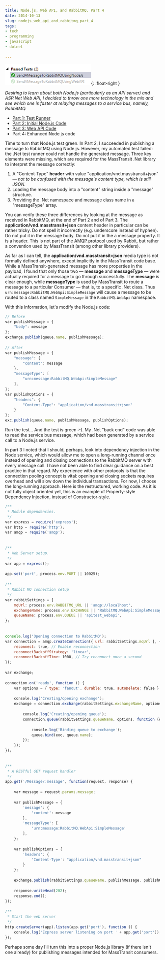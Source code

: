 ```yaml
---
title: Node.js, Web API, and RabbitMQ. Part 4
date: 2014-10-13
slug: nodejs_web_api_and_rabbitmq_part_4
tags:
- tech
- programming
- javascript
- dotnet

---
```


![a passing test](/images/nodeToRabbitGreen.png){: .float-right }

_Desiring to learn about both Node.js (particularly as an API server) and
ASP.Net Web API, I decided to throw one more technology in the mix and see which
one is faster at relaying messages to a service bus, namely, RabbitMQ._

* [Part 1: Test Runner](/archive/2014/07/29/nodejs_web_api_and_rabbitmq_part_1/)
* [Part 2: Initial Node.js Code](/archive/2014/08/03/nodejs_web_api_and_rabbitmq_part_2/)
* [Part 3: Web API Code](/archive/2014/10/11/nodejs_web_api_and_rabbitmq_part_3/)
* Part 4: Enhanced Node.js code

Time to turn that Node.js test green. In Part 2, I succeeded in publishing a
message to RabbitMQ using Node.js. However, my automated test failed: the .Net
test runner could not handle the generated message. Three key elements were
missing, which are required for the MassTransit .Net library to interpret the
message correctly:

<!-- truncate -->

1. A "Content-Type" **header** with value "application/vnd.masstransit+json"
   &mdash; _not to be confused with the message's content type, which is still
   JSON_.
1. Loading the message body into a "content" string inside a "message"
   structure.
1. Providing the .Net namespace and message class name in a "messageType" array.

You can verify these three differences by looking at the message as received in
RabbitMQ, at the end of Part 2 and of Part 3. The
**application/vnd.masstransit+json** content header in particular can be rather
tricky. Do not spell it incorrectly (e.g. underscore instead of hyphen). Do not
put it in the message body. Do not put it in the a message property. It is a
header. This is not part of the [AMQP protocol](https://www.rabbitmq.com/tutorials/amqp-concepts.html)
used by Rabbit, but rather a convention used by  MassTransit (among other
library providers).

As far as I can tell, the **application/vnd.masstransit+json** media type is not
formally defined anywhere, except implicitly in the MassTransit code base. While
a MassTransit-generated message has more properties in the payload, I found that
only those two &mdash; **message** and **messageType** &mdash; were actually
required for a message to go through successfully. The **message** is clear
enough, while **messageType** is used by MassTransit to route a message to a
particular Consumer &mdash; that is, to a specific .Net class. Thus
`urn:message:RabbitMQ.WebApi:SimpleMessage` will cause a message to be routed to
a class named `SimpleMessage` in the `RabbitMQ.WebApi` namespace.

With this information, let's modify the Node.js code:

```javascript
// Before
var publishMessage = {
    "body": message
};
exchange.publish(queue.name, publishMessage);

// After
var publishMessage = {
    "message": {
        "content": message
    },
    "messageType": [
        "urn:message:RabbitMQ.WebApi:SimpleMessage"
    ],
};
var publishOptions = {
    "headers": {
        "Content-Type": "application/vnd.masstransit+json"
    }
};
exc.publish(queue.name, publishMessage, publishOptions);
```

Run the test... And the test is green :-). My .Net "back end" code was able to
read the service bus message, which had been generated by a service call to a
Node.js service.

In part 3 I noted that I should, perhaps, look into dependency injection in the
Node service, which would allow me to open a long-running channel once instead
of opening and closing connections to the RabbitMQ server with every message
call. I have not been able to find clear guidance on a best practice in that
regard. My experience with other protocols is that the connection pooling
concept is vital: opening and closing sockets requires overhead and will slow
down the individual transactions. For now, I choose the long-running approach.
Here is the restructured, working code. As it is not fully object oriented yet,
this is an example of Property-style Dependency Injection, instead of
Constructor-style.

```javascript
/**
 * Module dependencies.
 */
var express = require('express');
var http = require('http');
var amqp = require('amqp');


/**
 * Web Server setup.
 */
var app = express();

app.set('port', process.env.PORT || 10025);

/**
 * Rabbit MQ connection setup
 */
var rabbitSettings = {
    mqUrl: process.env.RABBITMQ_URL || 'amqp://localhost',
    exchangeName: process.env.EXCHANGE || 'RabbitMQ.WebApi:SimpleMessage',
    queueName: process.env.QUEUE || 'apitest_webapi',
};


console.log('Opening connection to RabbitMQ');
var connection = amqp.createConnection({ url: rabbitSettings.mqUrl }, {
    reconnect: true, // Enable reconnection
    reconnectBackoffStrategy: 'linear',
    reconnectBackoffTime: 1000, // Try reconnect once a second
});

var exchange;

connection.on('ready', function () {
    var options = { type: 'fanout', durable: true, autoDelete: false }

    console.log('Creating/opening exchange');
    exchange = connection.exchange(rabbitSettings.exchangeName, options, function (exc) {

        console.log('Creating/opening queue');
        connection.queue(rabbitSettings.queueName, options, function (queue) {

            console.log('Binding queue to exchange');
            queue.bind(exc, queue.name);
        });
    });
});


/**
 * A RESTful GET request handler
 */
app.get('/Message/:message', function(request, response) {

    var message = request.params.message;

    var publishMessage = {
        'message': {
            'content': message
        },
        'messageType': [
            'urn:message:RabbitMQ.WebApi:SimpleMessage'
        ],
    };

    var publishOptions = {
        'headers': {
            'Content-Type': "application/vnd.masstransit+json"
        }
    };

    exchange.publish(rabbitSettings.queueName, publishMessage, publishOptions);

    response.writeHead(202);
    response.end();
});

/**
 * Start the web server
 */
http.createServer(app).listen(app.get('port'), function () {
    console.log('Express server listening on port ' + app.get('port'));
});
```

Perhaps some day I'll turn this into a proper Node.js library (if there isn't
one already) for publishing messages intended for MassTransit consumers.
